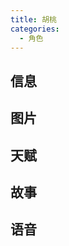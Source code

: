 ```yaml
---
title: 胡桃
categories:
  - 角色
---
```


## 信息

<char-card name="hu-tao"/>

## 图片

<char-image name="hu-tao"/>

## 天赋

<char-talent name="hu-tao"/>

## 故事

<char-story name="hu-tao"/>

## 语音

<char-voice name="hu-tao"/>
